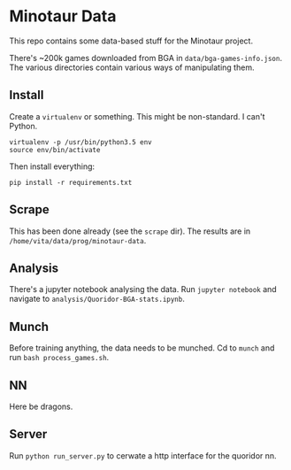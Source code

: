 # Minotaur Data

This repo contains some data-based stuff for the Minotaur project.

There's ~200k games downloaded from BGA in `data/bga-games-info.json`. The
various directories contain various ways of manipulating them.

## Install

Create a `virtualenv` or something. This might be non-standard. I can't Python.

    virtualenv -p /usr/bin/python3.5 env
    source env/bin/activate

Then install everything:

    pip install -r requirements.txt

## Scrape

This has been done already (see the `scrape` dir). The results are in
`/home/vita/data/prog/minotaur-data`.

## Analysis

There's a jupyter notebook analysing the data. Run `jupyter notebook` and
navigate to `analysis/Quoridor-BGA-stats.ipynb`.

## Munch

Before training anything, the data needs to be munched. Cd to `munch` and run
`bash process_games.sh`.

## NN

Here be dragons.

## Server

Run `python run_server.py` to cerwate a http interface for the quoridor nn.
